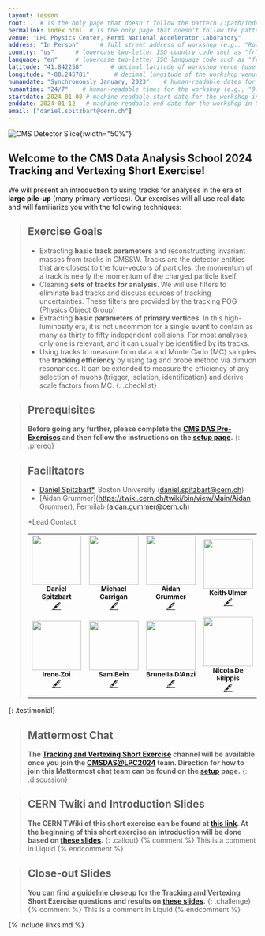 ```yaml
---
layout: lesson
root: .  # Is the only page that doesn't follow the pattern /:path/index.html
permalink: index.html  # Is the only page that doesn't follow the pattern /:path/index.html
venue: "LHC Physics Center, Fermi National Accelerator Laboratory"        # brief name of the institution that hosts the workshop without address (e.g., "Euphoric State University")
address: "In Person"      # full street address of workshop (e.g., "Room A, 123 Forth Street, Blimingen, Euphoria"), videoconferencing URL, or 'online'
country: "us"      # lowercase two-letter ISO country code such as "fr" (see https://en.wikipedia.org/wiki/ISO_3166-1#Current_codes) for the institution that hosts the workshop
language: "en"     # lowercase two-letter ISO language code such as "fr" (see https://en.wikipedia.org/wiki/List_of_ISO_639-1_codes) for the
latitude: "41.842258"        # decimal latitude of workshop venue (use https://www.latlong.net/)
longitude: "-88.245781"       # decimal longitude of the workshop venue (use https://www.latlong.net)
humandate: "Synchronously January, 2023"    # human-readable dates for the workshop (e.g., "Feb 17-18, 2020")
humantime: "24/7"    # human-readable times for the workshop (e.g., "9:00 am - 4:30 pm")
startdate: 2024-01-08 # machine-readable start date for the workshop in YYYY-MM-DD format like 2015-01-01
enddate: 2024-01-12   # machine-readable end date for the workshop in YYYY-MM-DD format like 2015-01-02
email: ["daniel.spitzbart@cern.ch"]
---
```


![CMS Detector Slice](https://cmsexperiment.web.cern.ch/sites/cmsexperiment.web.cern.ch/files/detectoroverview.gif){:width="50%"}

## Welcome to the CMS Data Analysis School 2024 Tracking and Vertexing Short Exercise!

We will present an introduction to using tracks for analyses in the era of **large pile-up** (many primary vertices). Our exercises will all use real data and will familiarize you with the following techniques:

> ## Exercise Goals
> - Extracting **basic track parameters** and reconstructing invariant masses from tracks in CMSSW. Tracks are the detector entities that are closest to the four-vectors of particles: the momentum of a track is nearly the momentum of the charged particle itself.
> - Cleaning **sets of tracks for analysis**. We will use filters to eliminate bad tracks and discuss sources of tracking uncertainties. These filters are provided by the tracking POG (Physics Object Group)
> - Extracting **basic parameters of primary vertices**. In this high-luminosity era, it is not uncommon for a single event to contain as many as thirty to fifty independent collisions. For most analyses, only one is relevant, and it can usually be identified by its tracks.
> - Using tracks to measure from data and Monte Carlo (MC) samples the **tracking efficiency** by using tag and probe method via dimuon resonances. It can be extended to measure the efficiency of any selection of muons (trigger, isolation, identification) and derive scale factors from MC.
{: .checklist}

> ## Prerequisites
> **Before going any further, please complete the [CMS DAS Pre-Exercises](https://cern-cms-das-2023.github.io/cms-das-pre-exercises/) and then follow the instructions on the [setup page](setup.md).**
{: .prereq}


> ## Facilitators
> * [Daniel Spitzbart*](https://twiki.cern.ch/twiki/bin/view/Main/DanielSpitzbart), Boston University ([daniel.spitzbart@cern.ch](mailto:daniel.spitzbart@cern.ch))
> * [Aidan Grummer](https://twiki.cern.ch/twiki/bin/view/Main/Aidan Grummer), Fermilab ([aidan.gummer@cern.ch](mailto:aidan.grummer@cern.ch))
>  
> *Lead Contact
> <table>
>   <tr>
>     <td align="center"><a href="https://github.com/danbarto"><img src="https://lpc.fnal.gov//CMSDAS2024/Daniel_Spitzbart.png" width="100px;" alt=""/><br /><sub><b>Daniel Spitzbart</b></sub></a><br /><a href="https://danbarto.github.io" title="More about him">🖋</a></td>
>     <td align="center"><a href="https://github.com/"><img src="https://lpc.fnal.gov//CMSDAS2024/Michael_Carrigan.png" width="100px;" alt=""/><br /><sub><b>Michael Carrigan</b></sub></a><br /><a href="https://github.com/" title="More about him">🖋</a></td>
>     <td align="center"><a href="https://github.com/akgrummer"><img src="https://lpc.fnal.gov//CMSDAS2024/Aidan_Grummer.jpg" width="100px;" alt=""/><br /><sub><b>Aidan Grummer</b></sub></a><br /><a href="https://github.com/akgrummer" title="More about him">🖋</a></td>
>     <td align="center"><a href="https://github.com/"><img src="https://lpc.fnal.gov//CMSDAS2024/Keith_Ulmer.jpg" width="100px;" alt=""/><br /><sub><b>Keith Ulmer</b></sub></a><br /><a href="https://github.com/" title="More about him">🖋</a></td>
>     <td align="center"><a href="https://github.com/"><img src="https://lpc.fnal.gov//CMSDAS2024/Kai_Yi.jpg" width="100px;" alt=""/><br /><sub><b>Kai Yi</b></sub></a><br /><a href="https://github.com/" title="More about him">🖋</a></td>
>   </tr>
>   <tr>
>     <td align="center"><a href="https://github.com/"><img src="https://lpc.fnal.gov//CMSDAS2024/Irene_Zoi.jpg" width="100px;" alt=""/><br /><sub><b>Irene Zoi</b></sub></a><br /><a href="https://github.com/" title="More about him">🖋</a></td>
>     <td align="center"><a href="https://github.com/"><img src="https://lpc.fnal.gov//CMSDAS2024/Sam_Bein.jpg" width="100px;" alt=""/><br /><sub><b>Sam Bein</b></sub></a><br /><a href="https://github.com/" title="More about him">🖋</a></td>
>     <td align="center"><a href="https://github.com/"><img src="https://lpc.fnal.gov//CMSDAS2024/Brunella_D_Anzi.jpg" width="100px;" alt=""/><br /><sub><b>Brunella D'Anzi</b></sub></a><br /><a href="https://github.com/" title="More about him">🖋</a></td>
>     <td align="center"><a href="https://github.com/"><img src="https://lpc.fnal.gov//CMSDAS2024/Nicola_De_Filippis.png" width="100px;" alt=""/><br /><sub><b>Nicola De Filippis</b></sub></a><br /><a href="https://github.com/" title="More about him">🖋</a></td>
>     <td align="center"><a href="https://github.com/"><img src="https://lpc.fnal.gov//CMSDAS2024/Ulascan_Sarica.jpg" width="100px;" alt=""/><br /><sub><b>Ulascan Sarica</b></sub></a><br /><a href="https://github.com/" title="More about him">🖋</a></td>
>   </tr>
> </table>
{: .testimonial}


> ## Mattermost Chat
> **The [Tracking and Vertexing Short Exercise](https://mattermost.web.cern.ch/cmsdaslpc2024/channels/shortextrackingvertexing) channel will be available once you join the [CMSDAS@LPC2024](https://mattermost.web.cern.ch/cmsdaslpc2024/channels/town-square) team. Direction for how to join this Mattermost chat team can be found on the <a href="setup.html">setup</a> page.**
{: .discussion}

> ## CERN Twiki and Introduction Slides
> **The CERN TWiki of this short exercise can be found at [this link](https://twiki.cern.ch/twiki/bin/view/CMS/SWGuideCMSDataAnalysisSchoolCERN2023TrackingVertexingShortExercise). At the beginning of this short exercise an introduction will be done based on [these slides](https://docs.google.com/viewer?url=https://raw.githubusercontent.com/CMSTrackingPOG/trackingvertexing/gh-pages/files/CMSDASCERN2023_TrackingVertexingExercise_Introduction.pdf).**
{: .callout}
{% comment %} This is a comment in Liquid {% endcomment %}

> ## Close-out Slides
> **You can find a guideline closeup for the Tracking and Vertexing Short Exercise questions and results on [these slides](https://docs.google.com/viewer?url=https://raw.githubusercontent.com/CMSTrackingPOG/trackingvertexing/gh-pages/files/CMSDASCERN2023_TrackingVertexingExercise_Wrapup.pdf).**
{: .challenge}
{% comment %} This is a comment in Liquid {% endcomment %}

{% include links.md %}
